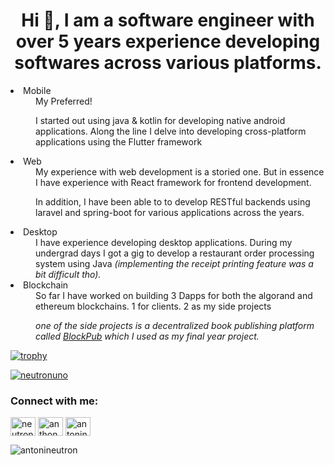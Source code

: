<h1 align="center">Hi 👋, I am a software engineer with over 5 years experience developing softwares across various platforms.</h1>
<dl>
    <li>Mobile</li>
    <dd>My Preferred! <p>I started out using java & kotlin for developing native android applications. Along the line I delve into developing cross-platform applications using the Flutter framework</p></dd>
    <li>Web</li>
    <dd>My experience with web development is a storied one. But in essence I have experience with React framework for frontend development. <p>In addition, I have been able to to develop RESTful backends using laravel and spring-boot for various applications across the years.</p></dd>
    <li>Desktop</li>
    <dd>I have experience developing desktop applications. During my undergrad days I got a gig to develop a restaurant order processing system using Java <i>(implementing the receipt printing feature was a bit difficult tho).</i></dd>
    <li>Blockchain</li>
    <dd>So far I have worked on building 3 Dapps for both the algorand and ethereum blockchains. 1 for clients. 2 as my side projects<p><i>one of the side projects is a decentralized book publishing platform called <a href="https://block-pub.vercel.app/" target="_blank">BlockPub</a> which I used as my final year project. </i></p></dd>
</dl>

[![trophy](https://github-profile-trophy.vercel.app/?username=antonineutron&theme=onedark)](https://github.com/ryo-ma/github-profile-trophy)

<p align="left"> <a href="https://twitter.com/neutronuno" target="blank"><img src="https://img.shields.io/twitter/follow/neutronuno?logo=twitter&style=for-the-badge" alt="neutronuno" /></a> </p>


<h3 align="left">Connect with me:</h3>
<p align="left">
<a href="https://twitter.com/neutronuno" target="blank"><img align="center" src="https://raw.githubusercontent.com/rahuldkjain/github-profile-readme-generator/master/src/images/icons/Social/twitter.svg" alt="neutronuno" height="30" width="40" /></a>
<a href="https://www.linkedin.com/in/anthony-ameh-b3b8aa1a6/" target="blank"><img align="center" src="https://raw.githubusercontent.com/rahuldkjain/github-profile-readme-generator/master/src/images/icons/Social/linked-in-alt.svg" alt="anthony-ameh-b3b8aa1a6" height="30" width="40" /></a>
<a href="https://www.instagram.com/antonineutron/" target="blank"><img align="center" src="https://raw.githubusercontent.com/rahuldkjain/github-profile-readme-generator/master/src/images/icons/Social/instagram.svg" alt="antonineutron" height="30" width="40" /></a>
</p>

<p><img align="center" src="https://github-readme-streak-stats.herokuapp.com/?user=antonineutron&" alt="antonineutron" /></p>